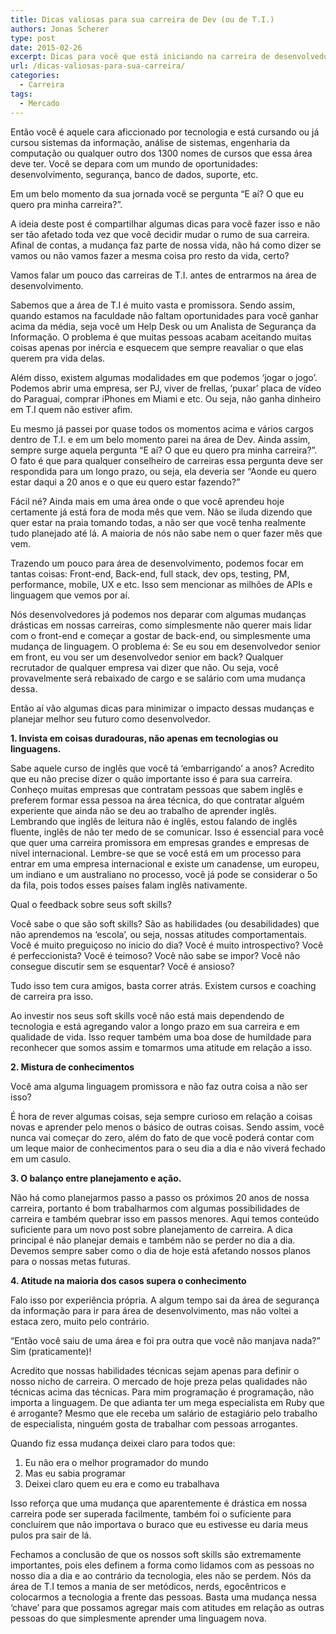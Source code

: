 ```yaml
---
title: Dicas valiosas para sua carreira de Dev (ou de T.I.)
authors: Jonas Scherer
type: post
date: 2015-02-26
excerpt: Dicas para você que está iniciando na carreira de desenvolvedor ou na área de T.I.
url: /dicas-valiosas-para-sua-carreira/
categories:
  - Carreira
tags:
  - Mercado
---
```

Então você é aquele cara aficcionado por tecnologia e está cursando ou já cursou sistemas da informação, análise de sistemas, engenharia da computação ou qualquer outro dos 1300 nomes de cursos que essa área deve ter. Você se depara com um mundo de oportunidades: desenvolvimento, segurança, banco de dados, suporte, etc.

Em um belo momento da sua jornada você se pergunta “E aí? O que eu quero pra minha carreira?”.

A ideia deste post é compartilhar algumas dicas para você fazer isso e não ser tão afetado toda vez que você decidir mudar o rumo de sua carreira. Afinal de contas, a mudança faz parte de nossa vida, não há como dizer se vamos ou não vamos fazer a mesma coisa pro resto da vida, certo?

Vamos falar um pouco das carreiras de T.I. antes de entrarmos na área de desenvolvimento. 

Sabemos que a área de T.I é muito vasta e promissora. Sendo assim, quando estamos na faculdade não faltam oportunidades para você ganhar acima da média, seja você um Help Desk ou um Analista de Segurança da Informação. O problema é que muitas pessoas acabam aceitando muitas coisas apenas por inércia e esquecem que sempre reavaliar o que elas querem pra vida delas. 

Além disso, existem algumas modalidades em que podemos ‘jogar o jogo’. Podemos abrir uma empresa, ser PJ, viver de frellas, &#8216;puxar&#8217; placa de vídeo do Paraguai, comprar iPhones em Miami e etc. Ou seja, não ganha dinheiro em T.I quem não estiver afim. 

Eu mesmo já passei por quase todos os momentos acima e vários cargos dentro de T.I. e em um belo momento parei na área de Dev. Ainda assim, sempre surge aquela pergunta “E aí? O que eu quero pra minha carreira?”. O fato é que para qualquer conselheiro de carreiras essa pergunta deve ser respondida para um longo prazo, ou seja, ela deveria ser “Aonde eu quero estar daqui a 20 anos e o que eu quero estar fazendo?&#8221;

Fácil né? Ainda mais em uma área onde o que você aprendeu hoje certamente já está fora de moda mês que vem. Não se iluda dizendo que quer estar na praia tomando todas, a não ser que você tenha realmente tudo planejado até lá. A maioria de nós não sabe nem o quer fazer mês que vem.

Trazendo um pouco para área de desenvolvimento, podemos focar em tantas coisas: Front-end, Back-end, full stack, dev ops, testing, PM, performance, mobile, UX e etc. Isso sem mencionar as milhões de APIs e linguagem que vemos por aí. 

Nós desenvolvedores já podemos nos deparar com algumas mudanças drásticas em nossas carreiras, como simplesmente não querer mais lidar com o front-end e começar a gostar de back-end, ou simplesmente uma mudança de linguagem. O problema é: Se eu sou em desenvolvedor senior em front, eu vou ser um desenvolvedor senior em back? Qualquer recrutador de qualquer empresa vai dizer que não. Ou seja, você provavelmente será rebaixado de cargo e se salário com uma mudança dessa.

Então aí vão algumas dicas para minimizar o impacto dessas mudanças e planejar melhor seu futuro como desenvolvedor. 

**1. Invista em coisas duradouras, não apenas em tecnologias ou linguagens.**

Sabe aquele curso de inglês que você tá ‘embarrigando&#8217; a anos? Acredito que eu não precise dizer o quão importante isso é para sua carreira. Conheço muitas empresas que contratam pessoas que sabem inglês e preferem formar essa pessoa na área técnica, do que contratar alguém experiente que ainda não se deu ao trabalho de aprender inglês. Lembrando que inglês de leitura não é inglês, estou falando de inglês fluente, inglês de não ter medo de se comunicar. Isso é essencial para você que quer uma carreira promissora em empresas grandes e empresas de nível internacional. Lembre-se que se você está em um processo para entrar em uma empresa internacional e existe um canadense, um europeu, um indiano e um australiano no processo, você já pode se considerar o 5o da fila, pois todos esses países falam inglês nativamente. 

Qual o feedback sobre seus soft skills?

Você sabe o que são soft skills? São as habilidades (ou desabilidades) que não aprendemos na ‘escola&#8217;, ou seja, nossas atitudes comportamentais. Você é muito preguiçoso no inicio do dia? Você é muito introspectivo? Você é perfeccionista? Você é teimoso? Você não sabe se impor? Você não consegue discutir sem se esquentar? Você é ansioso? 

Tudo isso tem cura amigos, basta correr atrás. Existem cursos e coaching de carreira pra isso.
  
Ao investir nos seus soft skills você não está mais dependendo de tecnologia e está agregando valor a longo prazo em sua carreira e em qualidade de vida. Isso requer também uma boa dose de humildade para reconhecer que somos assim e tomarmos uma atitude em relação a isso. 

**2. Mistura de conhecimentos**

Você ama alguma linguagem promissora e não faz outra coisa a não ser isso?

É hora de rever algumas coisas, seja sempre curioso em relação a coisas novas e aprender pelo menos o básico de outras coisas. Sendo assim, você nunca vai começar do zero, além do fato de que você poderá contar com um leque maior de conhecimentos para o seu dia a dia e não viverá fechado em um casulo. 

**3. O balanço entre planejamento e ação.**

Não há como planejarmos passo a passo os próximos 20 anos de nossa carreira, portanto é bom trabalharmos com algumas possibilidades de carreira e também quebrar isso em passos menores. Aqui temos conteúdo suficiente para um novo post sobre planejamento de carreira. A dica principal é não planejar demais e também não se perder no dia a dia. Devemos sempre saber como o dia de hoje está afetando nossos planos para o nossas metas futuras. 

**4. Atitude na maioria dos casos supera o conhecimento**

Falo isso por experiência própria. A algum tempo sai da área de segurança da informação para ir para área de desenvolvimento, mas não voltei a estaca zero, muito pelo contrário.

&#8220;Então você saiu de uma área e foi pra outra que você não manjava nada?” Sim (praticamente)!

Acredito que nossas habilidades técnicas sejam apenas para definir o nosso nicho de carreira. O mercado de hoje preza pelas qualidades não técnicas acima das técnicas. Para mim programação é programação, não importa a linguagem. De que adianta ter um mega especialista em Ruby que é arrogante? Mesmo que ele receba um salário de estagiário pelo trabalho de especialista, ninguém gosta de trabalhar com pessoas arrogantes.

Quando fiz essa mudança deixei claro para todos que:

  1. Eu não era o melhor programador do mundo
  2. Mas eu sabia programar
  3. Deixei claro quem eu era e como eu trabalhava

Isso reforça que uma mudança que aparentemente é drástica em nossa carreira pode ser superada facilmente, também foi o suficiente para concluírem que não importava o buraco que eu estivesse eu daria meus pulos pra sair de lá.

Fechamos a conclusão de que os nossos soft skills são extremamente importantes, pois eles definem a forma como lidamos com as pessoas no nosso dia a dia e ao contrário da tecnologia, eles não se perdem. Nós da área de T.I temos a mania de ser metódicos, nerds, egocêntricos e colocarmos a tecnologia a frente das pessoas. Basta uma mudança nessa ‘chave&#8217; para que possamos agregar mais com atitudes em relação as outras pessoas do que simplesmente aprender uma linguagem nova.